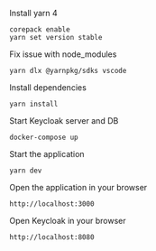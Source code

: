 Install yarn 4
```
corepack enable
yarn set version stable
```

Fix issue with node_modules
```
yarn dlx @yarnpkg/sdks vscode
```

Install dependencies
```
yarn install
```

Start Keycloak server and DB
```
docker-compose up
```

Start the application
```
yarn dev
```

Open the application in your browser
```
http://localhost:3000
```

Open Keycloak in your browser
```
http://localhost:8080
```
